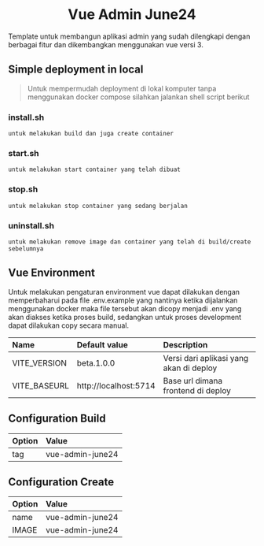 <h1 align="center">Vue Admin June24</h1>

<p>
  Template untuk membangun aplikasi admin yang sudah dilengkapi dengan berbagai fitur dan dikembangkan menggunakan vue versi 3.
</p>

## Simple deployment in local
> Untuk mempermudah deployment di lokal komputer tanpa menggunakan docker compose silahkan jalankan shell script berikut

### install.sh
`untuk melakukan build dan juga create container`
### start.sh
`untuk melakukan start container yang telah dibuat`
### stop.sh
`untuk melakukan stop container yang sedang berjalan`
### uninstall.sh
`untuk melakukan remove image dan container yang telah di build/create sebelumnya`

## Vue Environment
Untuk melakukan pengaturan environment vue dapat dilakukan dengan memperbaharui pada file .env.example yang nantinya ketika dijalankan menggunakan docker maka file tersebut akan dicopy menjadi .env yang akan diakses ketika proses build, sedangkan untuk proses development dapat dilakukan copy secara manual.

| Name | Default value | Description |
|:--|:--|:--|
| VITE_VERSION | beta.1.0.0 | Versi dari aplikasi yang akan di deploy |
| VITE_BASEURL | http://localhost:5714 | Base url dimana frontend di deploy |

## Configuration Build
| Option | Value |
|:--|:--|
| tag | vue-admin-june24 |

## Configuration Create

| Option | Value |
|:--|:--|
| name | vue-admin-june24 |
| IMAGE | vue-admin-june24 |
